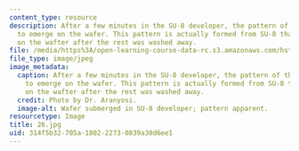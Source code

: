 ```yaml
---
content_type: resource
description: After a few minutes in the SU-8 developer, the pattern of the mask starts
  to emerge on the wafer. This pattern is actually formed from SU-8 that has remained
  on the wafter after the rest was washed away.
file: /media/https%3A/open-learning-course-data-rc.s3.amazonaws.com/hst-410j-projects-in-microscale-engineering-for-the-life-sciences-spring-2007/314f5b32705a180222730839a30d6ee1_26.jpg
file_type: image/jpeg
image_metadata:
  caption: After a few minutes in the SU-8 developer, the pattern of the mask starts
    to emerge on the wafer. This pattern is actually formed from SU-8 that has remained
    on the wafter after the rest was washed away.
  credit: Photo by Dr. Aranyosi.
  image-alt: Wafer submerged in SU-8 developer; pattern apparent.
resourcetype: Image
title: 26.jpg
uid: 314f5b32-705a-1802-2273-0839a30d6ee1
---
```

